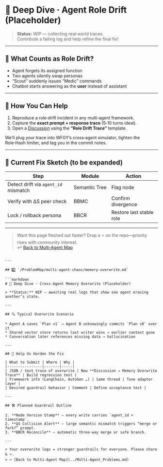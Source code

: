 # 📒 Deep Dive · Agent Role Drift (Placeholder)

> **Status:** WIP — collecting real‑world traces.  
> Contribute a failing log and help refine the final fix!

---

## 🤔 What Counts as Role Drift?

* Agent forgets its assigned function  
* Two agents silently swap personas  
* “Scout” suddenly issues “Medic” commands  
* Chatbot starts answering as the **user** instead of assistant

---

## 📝 How You Can Help

1. Reproduce a role‑drift incident in any multi‑agent framework.  
2. Capture the **exact prompt + response trace** (5‑10 turns ideal).  
3. Open a [Discussion](../../../../discussions/new) using the **“Role Drift Trace”** template.

We’ll plug your trace into WFGY’s cross‑agent simulator, tighten the Role‑Hash limiter, and tag you in the commit notes.

---

## 🚧 Current Fix Sketch (to be expanded)

| Step | Module | Action |
|------|--------|--------|
| Detect drift via `agent_id` mismatch | Semantic Tree | Flag node |
| Verify with ΔS peer check | BBMC | Confirm divergence |
| Lock / rollback persona | BBCR | Restore last stable role |

---

> Want this page fleshed out faster? Drop a ⭐ on the repo—priority rises with community interest.  
> ↩︎ [Back to Multi‑Agent Map](../Multi-Agent_Problems.md)
```

---

## 2️⃣ `/ProblemMap/multi-agent-chaos/memory-overwrite.md`

```markdown
# 📒 Deep Dive · Cross‑Agent Memory Overwrite (Placeholder)

> **Status:** WIP — awaiting real logs that show one agent erasing another’s state.

---

## 🔍 Typical Overwrite Scenario

* Agent A saves `Plan v1` → Agent B unknowingly commits `Plan v0` over it  
* Shared vector store returns last writer wins → earlier context gone  
* Conversation later references missing data → hallucination

---

## 📝 Help Us Harden the Fix

| What to Submit | Where | Why |
|----------------|-------|-----|
| JSON / text trace of overwrite | New **Discussion → Memory Overwrite Trace** | Build regression test |
| Framework info (LangChain, AutoGen …) | Same thread | Tune adapter layer |
| Desired guardrail behavior | Comment | Define acceptance test |

---

## 🛠 Planned Guardrail Outline

1. **Node Version Stamp** — every write carries `agent_id + timestamp`.  
2. **ΔS Collision Alert** — large semantic mismatch triggers “merge or fork?” prompt.  
3. **BBCR Reconcile** — automatic three‑way merge or safe branch.

---

> Your overwrite logs = stronger guardrails for everyone. Please share & ⭐.  
> ↩︎ [Back to Multi‑Agent Map](../Multi-Agent_Problems.md)


